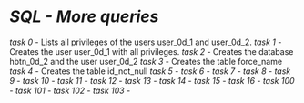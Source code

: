 # _SQL - More queries_

_task 0_ -  Lists all privileges of the users user_0d_1 and user_0d_2.
_task 1_ - Creates the user user_0d_1 with all privileges.
_task 2_ - Creates the database hbtn_0d_2 and the user user_0d_2
_task 3_ - Creates the table force_name
_task 4_ - Creates the table id_not_null
_task 5_ - 
_task 6_ - 
_task 7_ - 
_task 8_ - 
_task 9_ - 
_task 10_ - 
_task 11_ - 
_task 12_ - 
_task 13_ - 
_task 14_ - 
_task 15_ - 
_task 16_ - 
_task 100_ - 
_task 101_ - 
_task 102_ - 
_task 103_ - 